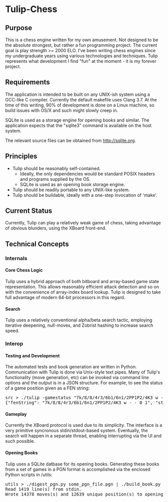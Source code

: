 Tulip-Chess
===========

Purpose
-------
This is a chess engine written for my own amusement. Not designed to be the absolute strongest, but rather a fun programming project. The current goal is play strength >= 2000 ELO. I've been writing chess engines since my undergraduate years using various technologies and techniques. Tulip represents what development I find "fun" at the moment - it is my forever project.

Requirements
------------
The application is intended to be built on any UNIX-ish system using a GCC-like C compiler. Currently the default makefile uses Clang 3.7. At the time of this writing, 90% of development is done on a Linux machine, so build issues with OS/X and such might slowly creep in.

SQLite is used as a storage engine for opening books and similar. The application expects that the "sqlite3" command is available on the host system.

The relevant source files can be obtained from http://sqlite.org.

Principles
----------
* Tulip should be reasonably self-contained.
  * Ideally, the only dependencies would be standard POSIX headers and programs supplied by the OS.
  * SQLite is used as an opening book storage engine.
* Tulip should be readily portable to any UNIX-like system.
* Tulip should be buildable, ideally with a one-step invocation of 'make'.

Current Status
--------------
Currently, Tulip can play a relatively weak game of chess, taking advantage of obvious blunders, using the XBoard front-end.


Technical Concepts
------------------
### Internals
#### Core Chess Logic
Tulip uses a hybrid approach of both bitboard and array-based game state representation. This allows reasonably efficient attack detection and so on with the convenience of array-index board lookup. Tulip is designed to take full advantage of modern 64-bit processors in this regard.

#### Search
Tulip uses a relatively conventional alpha/beta search tactic, employing iterative deepening, null-moves, and Zobrist hashing to increase search speed.

### Interop
#### Testing and Development
The automated tests and book generation are written in Python. Communication with Tulip is done via Unix-style text pipes. Many of Tulip's functionality (move generation, etc) can be invoked via command line options and the output is in a JSON structure. For example, to see the status of a game position given as a FEN string:
<pre>
src > ./tulip -gamestatus "7k/8/8/4r3/6b1/6n1/2PP1P2/4K3 w - - 0 1"
{"fenString": "7k/8/8/4r3/6b1/6n1/2PP1P2/4K3 w - - 0 1", "status": "whiteCheckmated"}
</pre>

#### Gameplay
Currently the XBoard protocol is used due to its simplicity. The interface is a very primitive syncronous stdin/stdout-based system. Eventually, the search will happen in a separate thread, enabling interrupting via the UI and such possible.

#### Opening Books
Tulip uses a SQLite datbase for its opening books. Generating these books from a set of games in a PGN format is accomplished via the enclosed Python scripts in /utils:

<pre>
utils > ./digest_pgn.py some_pgn_file.pgn | ./build_book.py
Read 1419 line(s) from stdin.
Wrote 14378 moves(s) and 12639 unique position(s) to opening file "tulip_openings.sqlite"
</pre>